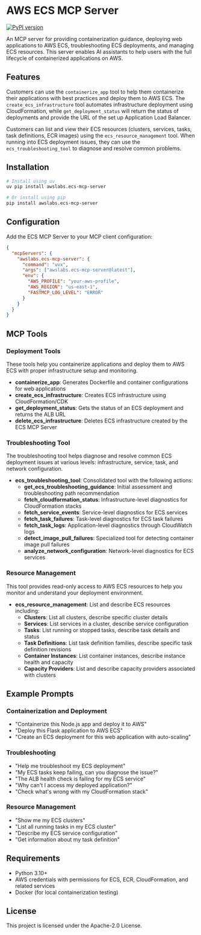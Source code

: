 # AWS ECS MCP Server

[![PyPI version](https://img.shields.io/pypi/v/awslabs.ecs-mcp-server.svg)](https://pypi.org/project/awslabs.ecs-mcp-server/)

An MCP server for providing containerization guidance, deploying web applications to AWS ECS, troubleshooting ECS deployments, and managing ECS resources. This server enables AI assistants to help users with the full lifecycle of containerized applications on AWS.

## Features

Customers can use the `containerize_app` tool to help them containerize their applications with best practices and deploy them to AWS ECS. The `create_ecs_infrastructure` tool automates infrastructure deployment using CloudFormation, while `get_deployment_status` will return the status of deployments and provide the URL of the set up Application Load Balancer.

Customers can list and view their ECS resources (clusters, services, tasks, task definitions, ECR images) using the `ecs_resource_management` tool. When running into ECS deployment issues, they can use the `ecs_troubleshooting_tool` to diagnose and resolve common problems.

## Installation

```bash
# Install using uv
uv pip install awslabs.ecs-mcp-server

# Or install using pip
pip install awslabs.ecs-mcp-server
```

## Configuration

Add the ECS MCP Server to your MCP client configuration:

```json
{
  "mcpServers": {
    "awslabs.ecs-mcp-server": {
      "command": "uvx",
      "args": ["awslabs.ecs-mcp-server@latest"],
      "env": {
        "AWS_PROFILE": "your-aws-profile",
        "AWS_REGION": "us-east-1",
        "FASTMCP_LOG_LEVEL": "ERROR"
      }
    }
  }
}
```

## MCP Tools

### Deployment Tools

These tools help you containerize applications and deploy them to AWS ECS with proper infrastructure setup and monitoring.

- **containerize_app**: Generates Dockerfile and container configurations for web applications
- **create_ecs_infrastructure**: Creates ECS infrastructure using CloudFormation/CDK
- **get_deployment_status**: Gets the status of an ECS deployment and returns the ALB URL
- **delete_ecs_infrastructure**: Deletes ECS infrastructure created by the ECS MCP Server

### Troubleshooting Tool

The troubleshooting tool helps diagnose and resolve common ECS deployment issues at various levels: infrastructure, service, task, and network configuration.

- **ecs_troubleshooting_tool**: Consolidated tool with the following actions:
  - **get_ecs_troubleshooting_guidance**: Initial assessment and troubleshooting path recommendation
  - **fetch_cloudformation_status**: Infrastructure-level diagnostics for CloudFormation stacks
  - **fetch_service_events**: Service-level diagnostics for ECS services
  - **fetch_task_failures**: Task-level diagnostics for ECS task failures
  - **fetch_task_logs**: Application-level diagnostics through CloudWatch logs
  - **detect_image_pull_failures**: Specialized tool for detecting container image pull failures
  - **analyze_network_configuration**: Network-level diagnostics for ECS services

### Resource Management

This tool provides read-only access to AWS ECS resources to help you monitor and understand your deployment environment.

- **ecs_resource_management**: List and describe ECS resources including:
  - **Clusters**: List all clusters, describe specific cluster details
  - **Services**: List services in a cluster, describe service configuration
  - **Tasks**: List running or stopped tasks, describe task details and status
  - **Task Definitions**: List task definition families, describe specific task definition revisions
  - **Container Instances**: List container instances, describe instance health and capacity
  - **Capacity Providers**: List and describe capacity providers associated with clusters

## Example Prompts

### Containerization and Deployment

- "Containerize this Node.js app and deploy it to AWS"
- "Deploy this Flask application to AWS ECS"
- "Create an ECS deployment for this web application with auto-scaling"

### Troubleshooting

- "Help me troubleshoot my ECS deployment"
- "My ECS tasks keep failing, can you diagnose the issue?"
- "The ALB health check is failing for my ECS service"
- "Why can't I access my deployed application?"
- "Check what's wrong with my CloudFormation stack"

### Resource Management

- "Show me my ECS clusters"
- "List all running tasks in my ECS cluster"
- "Describe my ECS service configuration"
- "Get information about my task definition"

## Requirements

- Python 3.10+
- AWS credentials with permissions for ECS, ECR, CloudFormation, and related services
- Docker (for local containerization testing)

## License

This project is licensed under the Apache-2.0 License.